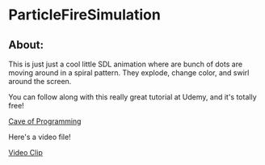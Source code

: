# ParticleFireSimulation

## About:

This is just just a cool little SDL animation where are bunch of dots are moving around in a spiral pattern. They explode, change color, and swirl around the screen. 

You can follow along with this really great tutorial at Udemy, and it's totally free!

[Cave of Programming](https://www.udemy.com/course/free-learn-c-tutorial-beginners)

Here's a video file!

[Video Clip](https://youtu.be/uM3SLsniGLg)
